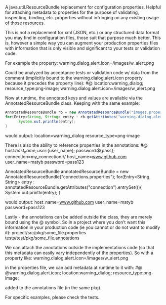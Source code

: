 A java.util.ResourceBundle replacement for configuration properties. Helpful for attaching metadata to properties for the purpose of validating, inspecting, binding, etc. properties without infringing on any existing usage of those resources.

This is not a replacement for xml (JSON, etc.) or any structured data format you may find in configuration files, those suit that purpose much better. This is, however a simple way you can augment your production properties files with information that is only visible and significant to your tests or validation code.

For example the property:
  warning.dialog.alert.icon=/images/w_alert.png

Could be analyzed by acceptance tests or validation code w/ data from the comment (implicitly bound to the warning.dialog.alert.icon property because it precedes the property line):
  #@ location:warning_dialog; resource_type:png-image;
  warning.dialog.alert.icon=/images/w_alert.png

Now at runtime, the annotated keys and values are available via the AnnotatedResourceBundle class. Keeping with the same example:

```java
AnnotatedResourceBundle rb = new AnnotatedResourceBundle("images.properties");
for(Entry<String, String> entry : rb.getAttributes("warning.dialog.alert.icon").entrySet()){
      System.out.println(entry);
}
```

would output:
  location=warning_dialog
  resource_type=png-image

There is also the ability to reference properties in the annotations:
  #@ host:${host_name}; user:${user_name}; password:${pass};
  connection=my_connection://
  host_name=www.github.com
  user_name=matyb
  password=pass123

  AnnotatedResourceBundle annotatedResourceBundle = new AnnotatedResourceBundle("connections.properties");
  for(Entry<String, String> entry : annotatedResourceBundle.getAttributes("connection").entrySet()){
      System.out.println(entry);
  }

would output:
  host_name=www.github.com
  user_name=matyb
  password=pass123

Lastly - the annotations can be added outside the class, they are merely bound using the @ symbol.
So in a project where you don't want this information in your production code (ie you cannot or do not want to modify it):
  project/src/pkg/some_file.properties
  tests/test/pkg/some_file.annotations

We can attach the annotations outside the implementations code (so that this metadata can easily vary independently of the properties). So with a property like:
  warning.dialog.alert.icon=/images/w_alert.png

in the properties file, we can add metadata at runtime to it with:
  #@ @warning.dialog.alert.icon; location:warning_dialog; resource_type:png-image;

added to the annotations file (in the same pkg).

For specific examples, please check the tests. 
